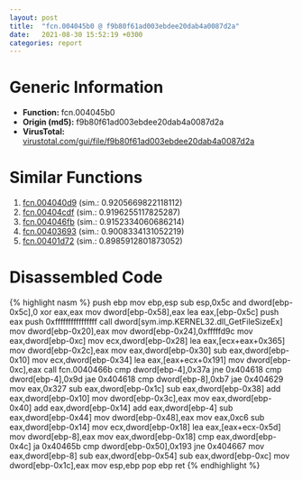 ```yaml
---
layout: post
title:  "fcn.004045b0 @ f9b80f61ad003ebdee20dab4a0087d2a"
date:   2021-08-30 15:52:19 +0300
categories: report
---
```


# Generic Information
- **Function:** fcn.004045b0
- **Origin (md5):** f9b80f61ad003ebdee20dab4a0087d2a
- **VirusTotal:** [virustotal.com/gui/file/f9b80f61ad003ebdee20dab4a0087d2a][virustotal_ref]



# Similar Functions

1. [fcn.004040d9][similar_1_ref] (sim.: 0.9205669822118112)
2. [fcn.00404cdf][similar_2_ref] (sim.: 0.9196255117825287)
3. [fcn.004046fb][similar_3_ref] (sim.: 0.9152334060686214)
4. [fcn.00403693][similar_4_ref] (sim.: 0.9008334131052219)
5. [fcn.00401d72][similar_5_ref] (sim.: 0.8985912801873052)


# Disassembled Code

{% highlight nasm %}
push ebp
mov ebp,esp
sub esp,0x5c
and dword[ebp-0x5c],0
xor eax,eax
mov dword[ebp-0x58],eax
lea eax,[ebp-0x5c]
push eax
push 0xffffffffffffffff
call dword[sym.imp.KERNEL32.dll_GetFileSizeEx]
mov dword[ebp-0x20],eax
mov dword[ebp-0x24],0xfffffd9c
mov eax,dword[ebp-0xc]
mov ecx,dword[ebp-0x28]
lea eax,[ecx+eax+0x365]
mov dword[ebp-0x2c],eax
mov eax,dword[ebp-0x30]
sub eax,dword[ebp-0x10]
mov ecx,dword[ebp-0x34]
lea eax,[eax+ecx+0x191]
mov dword[ebp-0xc],eax
call fcn.0040466b
cmp dword[ebp-4],0x37a
jne 0x404618
cmp dword[ebp-4],0x9d
jae 0x404618
cmp dword[ebp-8],0xb7
jae 0x404629
mov eax,0x327
sub eax,dword[ebp-0x1c]
sub eax,dword[ebp-0x38]
add eax,dword[ebp-0x10]
mov dword[ebp-0x3c],eax
mov eax,dword[ebp-0x40]
add eax,dword[ebp-0x14]
add eax,dword[ebp-4]
sub eax,dword[ebp-0x44]
mov dword[ebp-0x48],eax
mov eax,0xc6
sub eax,dword[ebp-0x14]
mov ecx,dword[ebp-0x18]
lea eax,[eax+ecx-0x5d]
mov dword[ebp-8],eax
mov eax,dword[ebp-0x18]
cmp eax,dword[ebp-0x4c]
ja 0x40465b
cmp dword[ebp-0x50],0x193
jne 0x404667
mov eax,dword[ebp-8]
sub eax,dword[ebp-0x54]
sub eax,dword[ebp-0xc]
mov dword[ebp-0x1c],eax
mov esp,ebp
pop ebp
ret 
{% endhighlight %}


[similar_1_ref]: /report/fcn.004040d9@c5a9328b4292c431a6e3f48185308528
[similar_2_ref]: /report/fcn.00404cdf@90aa43862e75a7f78f2655241632f0e5
[similar_3_ref]: /report/fcn.004046fb@f9b80f61ad003ebdee20dab4a0087d2a
[similar_4_ref]: /report/fcn.00403693@90aa43862e75a7f78f2655241632f0e5
[similar_5_ref]: /report/fcn.00401d72@c5a9328b4292c431a6e3f48185308528
[virustotal_ref]: https://www.virustotal.com/gui/file/f9b80f61ad003ebdee20dab4a0087d2a